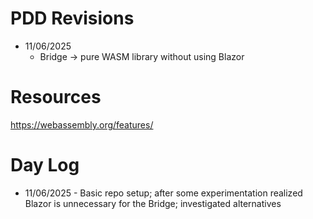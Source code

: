 # PDD Revisions

- 11/06/2025 
    - Bridge -> pure WASM library without using Blazor

# Resources

https://webassembly.org/features/

# Day Log

- 11/06/2025 - Basic repo setup; after some experimentation realized Blazor is unnecessary for the Bridge; investigated alternatives
